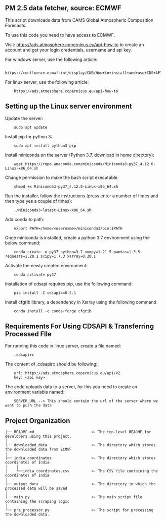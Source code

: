 PM 2.5 data fetcher, source: ECMWF
------------------------------------
This script downloads data from CAMS Global Atmospheric Composition Forecasts. 

To use this code you need to have access to ECMWF.

Visit: https://ads.atmosphere.copernicus.eu/api-how-to to create an account
and get your login credentials, username and api key.

For windows server, use the following article:

        https://confluence.ecmwf.int/display/CKB/How+to+install+and+use+CDS+API+on+Windows

For linux server, use the following article:

        https://ads.atmosphere.copernicus.eu/api-how-to

Setting up the Linux server environment
------------------------------------------------

Update the server:

        sudo apt update

Install pip for python 3:

        sudo apt install python3-pip

Install miniconda on the server (Python 3.7, download in home directory):

        wget https://repo.anaconda.com/miniconda/Miniconda3-py37_4.12.0-Linux-x86_64.sh

Change permission to make the bash script executable:

        chmod +x Miniconda3-py37_4.12.0-Linux-x86_64.sh

Run the installer, follow the instructions (press enter a number of times and then type yes a couple of times):

        ./Miniconda3-latest-Linux-x86_64.sh

Add conda to path:

        export PATH=/home/<username>/miniconda3/bin:$PATH

Once miniconda is installed, create a python 3.7 environment using the below command:

        conda create -n py37 python=3.7 numpy=1.21.5 pandas=1.3.5 requests=2.28.1 scipy=1.7.3 xarray=0.20.1

Activate the newly created environment:

        conda activate py37

Installation of cdsapi requires pip, use the following command:

        pip install -I cdsapi==0.5.1

Install cfgrib library, a dependency in Xarray using the following command:

        conda install -c conda-forge cfgrib

Requirements For Using CDSAPI & Transferring Processed FIle
-----------------------------------------------------------

For running this code in linux server, create a file named:

        .cdsapirc

The content of .cdsapirc should be following:

        url: https://ads.atmosphere.copernicus.eu/api/v2
        key: <api key>

The code uploads data to a server, for this you need to create an environment variable named:

        SERVER_URL --> This should contain the url of the server where we want to push the data

Project Organization
------------------------

    ├── README.md                          <- The top-level README for developers using this project.
    │
    ├── downloaded_data                    <- The directory which stores the downloaded data from ECMWF
    │
    ├── india_coordinates                  <- The directory which stores coordinates of India
    │    │
    │    └──india_coordinates.csv          <- The CSV file containing the coordinates of India
    │
    ├── output_data                        <- The directory in which the processed data will be saved
    │
    ├── main.py                            <- The main script file containing the scraping logic
    │
    └── pre_processor.py                   <- The script for processing the downloaded data.
    